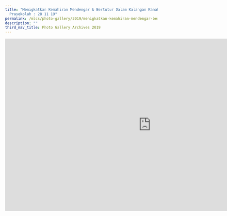 ```yaml
---
title: "Menigkatkan Kemahiran Mendengar & Bertutur Dalam Kalangan Kanak2
  Prasekolah : 28 11 19"
permalink: /mlcs/photo-gallery/2019/menigkatkan-kemahiran-mendengar-bertutur-dlm-kalangan-kanak2-prasekolah/
description: ""
third_nav_title: Photo Gallery Archives 2019
---
```

<iframe allowfullscreen="true" height="569" width="960" frameborder="0" src="https://docs.google.com/presentation/d/e/2PACX-1vRYwJPVd0YbLyqlNWEWqYptnnUiEKhqm91x2vle8ZlELWg1rHaF32wyUHX-cnvW2HgkIfLFmfl_INf9/embed?start=false&amp;loop=false&amp;delayms=3000"></iframe>